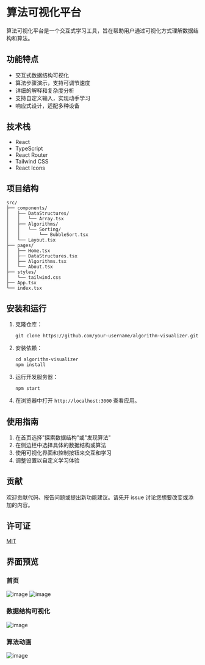 # 算法可视化平台

算法可视化平台是一个交互式学习工具，旨在帮助用户通过可视化方式理解数据结构和算法。

## 功能特点

- 交互式数据结构可视化
- 算法步骤演示，支持可调节速度
- 详细的解释和复杂度分析
- 支持自定义输入，实现动手学习
- 响应式设计，适配多种设备

## 技术栈

- React
- TypeScript
- React Router
- Tailwind CSS
- React Icons

## 项目结构

```
src/
├── components/
│   ├── DataStructures/
│   │   └── Array.tsx
│   ├── Algorithms/
│   │   └── Sorting/
│   │       └── BubbleSort.tsx
│   └── Layout.tsx
├── pages/
│   ├── Home.tsx
│   ├── DataStructures.tsx
│   ├── Algorithms.tsx
│   └── About.tsx
├── styles/
│   └── tailwind.css
├── App.tsx
└── index.tsx
```

## 安装和运行

1. 克隆仓库：
   ```
   git clone https://github.com/your-username/algorithm-visualizer.git
   ```

2. 安装依赖：
   ```
   cd algorithm-visualizer
   npm install
   ```

3. 运行开发服务器：
   ```
   npm start
   ```

4. 在浏览器中打开 `http://localhost:3000` 查看应用。

## 使用指南

1. 在首页选择"探索数据结构"或"发现算法"
2. 在侧边栏中选择具体的数据结构或算法
3. 使用可视化界面和控制按钮来交互和学习
4. 调整设置以自定义学习体验

## 贡献

欢迎贡献代码、报告问题或提出新功能建议。请先开 issue 讨论您想要改变或添加的内容。

## 许可证

[MIT](https://choosealicense.com/licenses/mit/)

## 界面预览

### 首页

![image](https://github.com/user-attachments/assets/5dab4fba-68a7-4793-b4c4-c3d6bb359369)
![image](https://github.com/user-attachments/assets/34a61191-af6d-4b0c-a350-b28b1b55d6a9)


### 数据结构可视化
![image](https://github.com/user-attachments/assets/5cbf7fad-cfec-494d-abcd-440704e2e7a8)


### 算法动画
![image](https://github.com/user-attachments/assets/037d8f1b-58f9-486e-8c2a-17ac8fd8f3b5)
